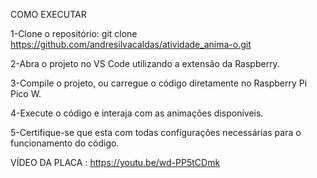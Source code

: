 
COMO EXECUTAR

1-Clone o repositório:
git clone https://github.com/andresilvacaldas/atividade_anima-o.git

2-Abra o projeto no VS Code utilizando a extensão da Raspberry.

3-Compile o projeto, ou carregue o código diretamente no Raspberry Pi Pico W.

4-Execute o código e interaja com as animações disponíveis.

5-Certifique-se que esta com todas configurações necessárias para o funcionamento do código.

VÍDEO DA PLACA : https://youtu.be/wd-PP5tCDmk

